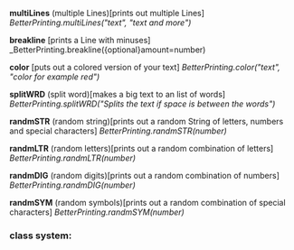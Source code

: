 **multiLines** (multiple Lines)[prints out multiple Lines]    _BetterPrinting.multiLines("text", "text and more")_

**breakline** [prints a Line with minuses]     _BetterPrinting.breakline({optional}amount=number)

**color** [puts out a colored version of your text]    _BetterPrinting.color("text", "color for example red")_

**splitWRD** (split word)[makes a big text to an list of words]    _BetterPrinting.splitWRD("Splits the text if space is between the words")_

**randmSTR** (random string)[prints out a random String of letters, numbers and special characters]    _BetterPrinting.randmSTR(number)_

**randmLTR** (random letters)[prints out a random combination of letters]    _BetterPrinting.randmLTR(number)_

**randmDIG** (random digits)[prints out a random combination of numbers]    _BetterPrinting.randmDIG(number)_

**randmSYM** (random symbols)[prints out a random combination of special characters]    _BetterPrinting.randmSYM(number)_

### class system:


